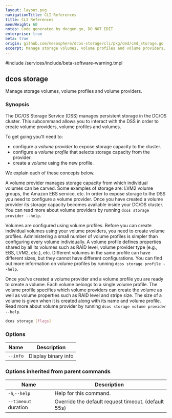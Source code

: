 ```yaml
---
layout: layout.pug
navigationTitle: CLI References
title: CLI References
menuWeight: 60
notes: Code generated by docgen.go, DO NOT EDIT
enterprise: true
beta: true
origin: github.com/mesosphere/dcos-storage/cli/pkg/cmd/cmd_storage.go
excerpt: Manage storage volumes, volume profiles and volume providers.
---
```

#include /services/include/beta-software-warning.tmpl

## dcos storage

Manage storage volumes, volume profiles and volume providers.

### Synopsis

The DC/OS Storage Service (DSS) manages persistent storage in the DC/OS
cluster. This subcommand allows you to interact with the DSS in order to create
volume providers, volume profiles and volumes.

To get going you'll need to:
- configure a *volume provider* to expose storage capacity to the cluster.
- configure a *volume profile* that selects storage capacity from the provider.
- create a *volume* using the new profile.

We explain each of these concepts below.

A volume provider manages storage capacity from which individual volumes can be
carved. Some examples of storage are: LVM2 volume groups, the Amazon EBS
service, etc. In order to expose storage to the DSS you need to configure a
volume provider. Once you have created a volume provider its storage capacity
becomes available inside your DC/OS cluster. You can read more about volume
providers by running `dcos storage provider --help`.

Volumes are configured using volume profiles. Before you can create individual
volumes using your volume providers, you need to create volume profiles.
Administering a small number of volume profiles is simpler than configuring
every volume individually. A volume profile defines properties shared by all
its volumes such as RAID level, volume provider type (e.g., EBS, LVM2, etc.),
etc. Different volumes in the same profile can have different sizes, but they
cannot have different configurations. You can find out more information on
volume profiles by running `dcos storage profile --help`.

Once you've created a volume provider and a volume profile you are ready to
create a volume. Each volume belongs to a single volume profile. The volume
profile specifies which volume providers can create the volume as well as
volume properties such as RAID level and stripe size. The size of a volume is
given when it is created along with its name and volume profile. Read more
about volume provider by running `dcos storage volume provider --help`.

```bash
dcos storage [flags]
```

### Options

Name | Description
--- | ---
`--info` | Display binary info

### Options inherited from parent commands

Name | Description
--- | ---
`-h`,`--help` | Help for this command.
`--timeout` duration | Override the default request timeout. (default 55s)

